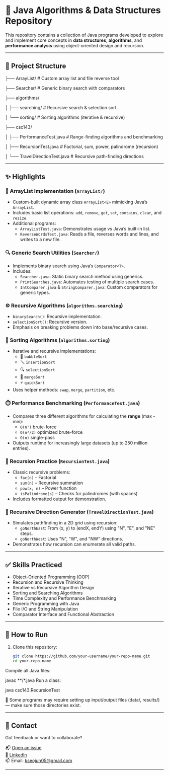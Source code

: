 # 🧠 Java Algorithms & Data Structures Repository

This repository contains a collection of Java programs developed to explore and implement core concepts in **data structures**, **algorithms**, and **performance analysis** using object-oriented design and recursion.

---

## 📁 Project Structure

├── ArrayList/ # Custom array list and file reverse tool

├── Searcher/ # Generic binary search with comparators

├── algorithms/

│ ├── searching/ # Recursive search & selection sort

│ └── sorting/ # Sorting algorithms (iterative & recursive)

├── csc143/

│ ├── PerformanceTest.java # Range-finding algorithms and benchmarking

│ ├── RecursionTest.java # Factorial, sum, power, palindrome (recursion)

│ └── TravelDirectionTest.java # Recursive path-finding directions

---

## ✨ Highlights

### 🔢 ArrayList Implementation (`ArrayList/`)
- Custom-built dynamic array class `ArrayList<E>` mimicking Java’s `ArrayList`.
- Includes basic list operations: `add`, `remove`, `get`, `set`, `contains`, `clear`, and `resize`.
- Additional programs:
  - `ArrayListTest.java`: Demonstrates usage vs Java’s built-in list.
  - `ReverseWordsTest.java`: Reads a file, reverses words and lines, and writes to a new file.

### 🔍 Generic Search Utilities (`Searcher/`)
- Implements binary search using Java’s `Comparator<T>`.
- Includes:
  - `Searcher.java`: Static binary search method using generics.
  - `PrintSearches.java`: Automates testing of multiple search cases.
  - `IntComparer.java` & `StringComparer.java`: Custom comparators for generic types.

### ⚙️ Recursive Algorithms (`algorithms.searching`)
- `binarySearch()`: Recursive implementation.
- `selectionSort()`: Recursive version.
- Emphasis on breaking problems down into base/recursive cases.

### 🔁 Sorting Algorithms (`algorithms.sorting`)
- Iterative and recursive implementations:
  - 🫧 `bubbleSort`
  - 🪛 `insertionSort`
  - 🔍 `selectionSort`
  - 🧬 `mergeSort`
  - ⚡ `quickSort`
- Uses helper methods: `swap`, `merge`, `partition`, etc.

### ⏱️ Performance Benchmarking (`PerformanceTest.java`)
- Compares three different algorithms for calculating the **range** (max - min):
  - `O(n²)` brute-force
  - `O(n²/2)` optimized brute-force
  - `O(n)` single-pass
- Outputs runtime for increasingly large datasets (up to 250 million entries).

### 🔁 Recursion Practice (`RecursionTest.java`)
- Classic recursive problems:
  - `fac(n)` – Factorial
  - `sum(n)` – Recursive summation
  - `pow(x, n)` – Power function
  - `isPalindrome(s)` – Checks for palindromes (with spaces)
- Includes formatted output for demonstration.

### 🧭 Recursive Direction Generator (`TravelDirectionTest.java`)
- Simulates pathfinding in a 2D grid using recursion:
  - `goNorthEast`: From (x, y) to (endX, endY) using "N", "E", and "NE" steps.
  - `goNorthWest`: Uses "N", "W", and "NW" directions.
- Demonstrates how recursion can enumerate all valid paths.

---

## ✅ Skills Practiced

- Object-Oriented Programming (OOP)
- Recursion and Recursive Thinking
- Iterative vs Recursive Algorithm Design
- Sorting and Searching Algorithms
- Time Complexity and Performance Benchmarking
- Generic Programming with Java
- File I/O and String Manipulation
- Comparator Interface and Functional Abstraction

---

## 🚀 How to Run

1. Clone this repository:
   ```bash
   git clone https://github.com/your-username/your-repo-name.git
   cd your-repo-name
Compile all Java files:

javac **/*.java
Run a class:

java csc143.RecursionTest

🔁 Some programs may require setting up input/output files (data/, results/) — make sure those directories exist.

---

## 🤝 Contact

Got feedback or want to collaborate?

📬 [Open an issue](https://github.com/SeojunKim05/Programming-algorithms-and-datastructures/issues)  
💼 [LinkedIn](https://www.linkedin.com/in/seojun-kim-089b7b339)  
📫 Email: kseojun05@gmail.com

---
